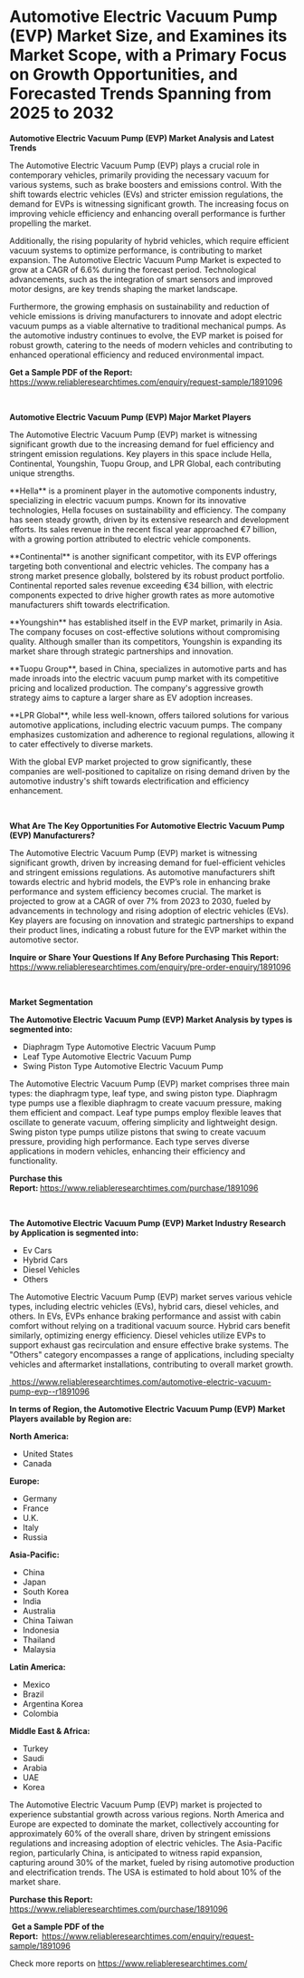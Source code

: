 <p><h1>Automotive Electric Vacuum Pump (EVP) Market Size, and Examines its Market Scope, with a Primary Focus on Growth Opportunities, and Forecasted Trends Spanning from 2025 to 2032</h1></p><p><strong>Automotive Electric Vacuum Pump (EVP) Market Analysis and Latest Trends</strong></p>
<p><p>The Automotive Electric Vacuum Pump (EVP) plays a crucial role in contemporary vehicles, primarily providing the necessary vacuum for various systems, such as brake boosters and emissions control. With the shift towards electric vehicles (EVs) and stricter emission regulations, the demand for EVPs is witnessing significant growth. The increasing focus on improving vehicle efficiency and enhancing overall performance is further propelling the market. </p><p>Additionally, the rising popularity of hybrid vehicles, which require efficient vacuum systems to optimize performance, is contributing to market expansion. The Automotive Electric Vacuum Pump Market is expected to grow at a CAGR of 6.6% during the forecast period. Technological advancements, such as the integration of smart sensors and improved motor designs, are key trends shaping the market landscape. </p><p>Furthermore, the growing emphasis on sustainability and reduction of vehicle emissions is driving manufacturers to innovate and adopt electric vacuum pumps as a viable alternative to traditional mechanical pumps. As the automotive industry continues to evolve, the EVP market is poised for robust growth, catering to the needs of modern vehicles and contributing to enhanced operational efficiency and reduced environmental impact.</p></p>
<p><strong>Get a Sample PDF of the Report:&nbsp;</strong> <a href="https://www.reliableresearchtimes.com/enquiry/request-sample/1891096?utm_campaign=2007&utm_medium=2&utm_source=Github&utm_content=ia&utm_term=14012025&utm_id=automotive-electric-vacuum-pump-evp">https://www.reliableresearchtimes.com/enquiry/request-sample/1891096</a></p>
<p>&nbsp;</p>
<p><strong>Automotive Electric Vacuum Pump (EVP) Major Market Players</strong></p>
<p><p>The Automotive Electric Vacuum Pump (EVP) market is witnessing significant growth due to the increasing demand for fuel efficiency and stringent emission regulations. Key players in this space include Hella, Continental, Youngshin, Tuopu Group, and LPR Global, each contributing unique strengths.</p><p>**Hella** is a prominent player in the automotive components industry, specializing in electric vacuum pumps. Known for its innovative technologies, Hella focuses on sustainability and efficiency. The company has seen steady growth, driven by its extensive research and development efforts. Its sales revenue in the recent fiscal year approached €7 billion, with a growing portion attributed to electric vehicle components.</p><p>**Continental** is another significant competitor, with its EVP offerings targeting both conventional and electric vehicles. The company has a strong market presence globally, bolstered by its robust product portfolio. Continental reported sales revenue exceeding €34 billion, with electric components expected to drive higher growth rates as more automotive manufacturers shift towards electrification.</p><p>**Youngshin** has established itself in the EVP market, primarily in Asia. The company focuses on cost-effective solutions without compromising quality. Although smaller than its competitors, Youngshin is expanding its market share through strategic partnerships and innovation.</p><p>**Tuopu Group**, based in China, specializes in automotive parts and has made inroads into the electric vacuum pump market with its competitive pricing and localized production. The company's aggressive growth strategy aims to capture a larger share as EV adoption increases.</p><p>**LPR Global**, while less well-known, offers tailored solutions for various automotive applications, including electric vacuum pumps. The company emphasizes customization and adherence to regional regulations, allowing it to cater effectively to diverse markets.</p><p>With the global EVP market projected to grow significantly, these companies are well-positioned to capitalize on rising demand driven by the automotive industry's shift towards electrification and efficiency enhancement.</p></p>
<p>&nbsp;</p>
<p><strong>What Are The Key Opportunities For Automotive Electric Vacuum Pump (EVP) Manufacturers?</strong></p>
<p><p>The Automotive Electric Vacuum Pump (EVP) market is witnessing significant growth, driven by increasing demand for fuel-efficient vehicles and stringent emissions regulations. As automotive manufacturers shift towards electric and hybrid models, the EVP’s role in enhancing brake performance and system efficiency becomes crucial. The market is projected to grow at a CAGR of over 7% from 2023 to 2030, fueled by advancements in technology and rising adoption of electric vehicles (EVs). Key players are focusing on innovation and strategic partnerships to expand their product lines, indicating a robust future for the EVP market within the automotive sector.</p></p>
<p><strong>Inquire or Share Your Questions If Any Before Purchasing This Report:</strong> <a href="https://www.reliableresearchtimes.com/enquiry/pre-order-enquiry/1891096?utm_campaign=2007&utm_medium=2&utm_source=Github&utm_content=ia&utm_term=14012025&utm_id=automotive-electric-vacuum-pump-evp">https://www.reliableresearchtimes.com/enquiry/pre-order-enquiry/1891096</a></p>
<p>&nbsp;</p>
<p><strong>Market Segmentation</strong></p>
<p><strong>The Automotive Electric Vacuum Pump (EVP) Market Analysis by types is segmented into:</strong></p>
<p><ul><li>Diaphragm Type Automotive Electric Vacuum Pump</li><li>Leaf Type Automotive Electric Vacuum Pump</li><li>Swing Piston Type Automotive Electric Vacuum Pump</li></ul></p>
<p><p>The Automotive Electric Vacuum Pump (EVP) market comprises three main types: the diaphragm type, leaf type, and swing piston type. Diaphragm type pumps use a flexible diaphragm to create vacuum pressure, making them efficient and compact. Leaf type pumps employ flexible leaves that oscillate to generate vacuum, offering simplicity and lightweight design. Swing piston type pumps utilize pistons that swing to create vacuum pressure, providing high performance. Each type serves diverse applications in modern vehicles, enhancing their efficiency and functionality.</p></p>
<p><strong>Purchase this Report:&nbsp;</strong><a href="https://www.reliableresearchtimes.com/purchase/1891096?utm_campaign=2007&utm_medium=2&utm_source=Github&utm_content=ia&utm_term=14012025&utm_id=automotive-electric-vacuum-pump-evp">https://www.reliableresearchtimes.com/purchase/1891096</a></p>
<p>&nbsp;</p>
<p><strong>The Automotive Electric Vacuum Pump (EVP) Market Industry Research by Application is segmented into:</strong></p>
<p><ul><li>Ev Cars</li><li>Hybrid Cars</li><li>Diesel Vehicles</li><li>Others</li></ul></p>
<p><p>The Automotive Electric Vacuum Pump (EVP) market serves various vehicle types, including electric vehicles (EVs), hybrid cars, diesel vehicles, and others. In EVs, EVPs enhance braking performance and assist with cabin comfort without relying on a traditional vacuum source. Hybrid cars benefit similarly, optimizing energy efficiency. Diesel vehicles utilize EVPs to support exhaust gas recirculation and ensure effective brake systems. The "Others" category encompasses a range of applications, including specialty vehicles and aftermarket installations, contributing to overall market growth.</p></p>
<p><a href="https://www.reliableresearchtimes.com/automotive-electric-vacuum-pump-evp--r1891096?utm_campaign=2007&utm_medium=2&utm_source=Github&utm_content=ia&utm_term=14012025&utm_id=automotive-electric-vacuum-pump-evp">&nbsp;https://www.reliableresearchtimes.com/automotive-electric-vacuum-pump-evp--r1891096</a></p>
<p><strong>In terms of Region, the Automotive Electric Vacuum Pump (EVP) Market Players available by Region are:</strong></p>
<p>
    <p> <strong> North America: </strong>
        <ul>
            <li>United States</li>
            <li>Canada</li>
        </ul>
        </p> 
    <p> <strong> Europe: </strong>
        <ul>
            <li>Germany</li>
            <li>France</li>
            <li>U.K.</li>
            <li>Italy</li>
            <li>Russia</li>
        </ul>
        </p> 
    <p> <strong> Asia-Pacific: </strong>
        <ul>
            <li>China</li>
            <li>Japan</li>
            <li>South Korea</li>
            <li>India</li>
            <li>Australia</li>
            <li>China Taiwan</li>
            <li>Indonesia</li>
            <li>Thailand</li>
            <li>Malaysia</li>
        </ul>
        </p> 
    <p> <strong> Latin America: </strong>
        <ul>
            <li>Mexico</li>
            <li>Brazil</li>
            <li>Argentina Korea</li>
            <li>Colombia</li>
        </ul>
        </p> 
    <p> <strong> Middle East & Africa: </strong>
        <ul>
            <li>Turkey</li>
            <li>Saudi</li>
            <li>Arabia</li>
            <li>UAE</li>
            <li>Korea</li>
        </ul>
    </p>
    </p>
<p><p>The Automotive Electric Vacuum Pump (EVP) market is projected to experience substantial growth across various regions. North America and Europe are expected to dominate the market, collectively accounting for approximately 60% of the overall share, driven by stringent emissions regulations and increasing adoption of electric vehicles. The Asia-Pacific region, particularly China, is anticipated to witness rapid expansion, capturing around 30% of the market, fueled by rising automotive production and electrification trends. The USA is estimated to hold about 10% of the market share.</p></p>
<p><strong>Purchase this Report: </strong><a href="https://www.reliableresearchtimes.com/purchase/1891096?utm_campaign=2007&utm_medium=2&utm_source=Github&utm_content=ia&utm_term=14012025&utm_id=automotive-electric-vacuum-pump-evp">https://www.reliableresearchtimes.com/purchase/1891096</a></p>
<p>&nbsp;<strong>Get a Sample PDF of the Report:&nbsp;&nbsp;</strong><a href="https://www.reliableresearchtimes.com/enquiry/request-sample/1891096?utm_campaign=2007&utm_medium=2&utm_source=Github&utm_content=ia&utm_term=14012025&utm_id=automotive-electric-vacuum-pump-evp">https://www.reliableresearchtimes.com/enquiry/request-sample/1891096</a></p>
<p><strong></strong></p>
<p>Check more reports on <a href="https://www.reliableresearchtimes.com/?utm_campaign=2007&utm_medium=2&utm_source=Github&utm_content=ia&utm_term=14012025&utm_id=automotive-electric-vacuum-pump-evp">https://www.reliableresearchtimes.com/</a></p>